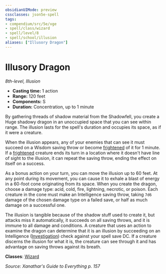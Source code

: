 ```yaml
---
obsidianUIMode: preview
cssclasses: json5e-spell
tags:
- compendium/src/5e/xge
- spell/class/wizard
- spell/level/8
- spell/school/illusion
aliases: ["Illusory Dragon"]
---
```

# Illusory Dragon
*8th-level, Illusion*  

- **Casting time:** 1 action
- **Range:** 120 feet
- **Components:** S
- **Duration:** Concentration, up to 1 minute

By gathering threads of shadow material from the Shadowfell, you create a Huge shadowy dragon in an unoccupied space that you can see within range. The illusion lasts for the spell's duration and occupies its space, as if it were a creature.

When the illusion appears, any of your enemies that can see it must succeed on a Wisdom saving throw or become [frightened](_conditions.md#frightened) of it for 1 minute. If a [frightened](_conditions.md#frightened) creature ends its turn in a location where it doesn't have line of sight to the illusion, it can repeat the saving throw, ending the effect on itself on a success.

As a bonus action on your turn, you can move the illusion up to 60 feet. At any point during its movement, you can cause it to exhale a blast of energy in a 60-foot cone originating from its space. When you create the dragon, choose a damage type: acid, cold, fire, lightning, necrotic, or poison. Each creature in the cone must make an Intelligence saving throw, taking `7d6` damage of the chosen damage type on a failed save, or half as much damage on a successful one.

The illusion is tangible because of the shadow stuff used to create it, but attacks miss it automatically, it succeeds on all saving throws, and it is immune to all damage and conditions. A creature that uses an action to examine the dragon can determine that it is an illusion by succeeding on an Intelligence ([Investigation](_skills.md#Investigation)) check against your spell save DC. If a creature discerns the illusion for what it is, the creature can see through it and has advantage on saving throws against its breath.

**Classes**: [Wizard](compendium/classes/wizard.md)

*Source: Xanathar's Guide to Everything p. 157*